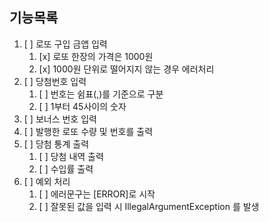 ## 기능목록

1. [ ] 로또 구입 금앱 입력
   1. [x] 로또 한장의 가격은 1000원
   2. [x] 1000원 단위로 떨어지지 않는 경우 에러처리
2. [ ] 당첨번호 입력
   1. [ ] 번호는 쉼표(,)를 기준으로 구분
   2. [ ] 1부터 45사이의 숫자
3. [ ] 보너스 번호 입력
4. [ ] 발행한 로또 수량 및 번호를 출력
5. [ ] 당첨 통계 출력
   1. [ ] 당첨 내역 출력
   2. [ ] 수입률 출력
6. [ ] 예외 처리
   1. [ ] 에러문구는 [ERROR]로 시작
   2. [ ] 잘못된 값을 입력 시 IllegalArgumentException 를 발생